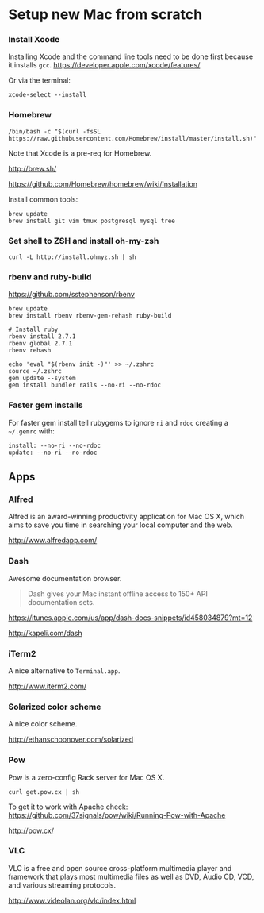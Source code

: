 # Setup new Mac from scratch

### Install Xcode 

Installing Xcode and the command line tools need to be done first because it installs `gcc`.
https://developer.apple.com/xcode/features/

Or via the terminal:

```
xcode-select --install
```

### Homebrew 

    /bin/bash -c "$(curl -fsSL https://raw.githubusercontent.com/Homebrew/install/master/install.sh)"

Note that Xcode is a pre-req for Homebrew.  

http://brew.sh/

https://github.com/Homebrew/homebrew/wiki/Installation

Install common tools:

    brew update
    brew install git vim tmux postgresql mysql tree


### Set shell to ZSH and install oh-my-zsh

    curl -L http://install.ohmyz.sh | sh

### rbenv and ruby-build

https://github.com/sstephenson/rbenv

    brew update
    brew install rbenv rbenv-gem-rehash ruby-build

    # Install ruby 
    rbenv install 2.7.1
    rbenv global 2.7.1
    rbenv rehash
    
    echo 'eval "$(rbenv init -)"' >> ~/.zshrc
    source ~/.zshrc
    gem update --system
    gem install bundler rails --no-ri --no-rdoc

### Faster gem installs

For faster gem install tell rubygems to ignore `ri` and `rdoc` creating a `~/.gemrc` with:

    install: --no-ri --no-rdoc
    update: --no-ri --no-rdoc



## Apps

### Alfred

Alfred is an award-winning productivity application for Mac OS X, which aims to save you time in searching your local computer and the web.

http://www.alfredapp.com/

### Dash

Awesome documentation browser. 

> Dash gives your Mac instant offline access to 150+ API documentation sets.

https://itunes.apple.com/us/app/dash-docs-snippets/id458034879?mt=12

http://kapeli.com/dash


### iTerm2 

A nice alternative to `Terminal.app`.

http://www.iterm2.com/


### Solarized color scheme 

A nice color scheme.  

http://ethanschoonover.com/solarized


### Pow

Pow is a zero-config Rack server for Mac OS X. 

    curl get.pow.cx | sh

To get it to work with Apache check: https://github.com/37signals/pow/wiki/Running-Pow-with-Apache

http://pow.cx/

### VLC

VLC is a free and open source cross-platform multimedia player and framework that plays most multimedia files as well as DVD, Audio CD, VCD, and various streaming protocols.

http://www.videolan.org/vlc/index.html